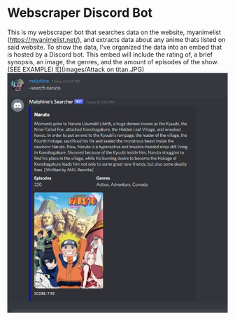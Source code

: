 # Webscraper Discord Bot
 This is my webscraper bot that searches data on the website, myanimelist (https://myanimelist.net/), and extracts data about any anime thats listed on said website. To show the data, I've organized the data into an embed that is hosted by a Discord bot.   This embed will include the  rating of, a brief synopsis, an image, the genres, and the amount of episodes of the show. (SEE EXAMPLE)
![](images/Attack on titan.JPG)
![](images/Naruto.JPG) 
